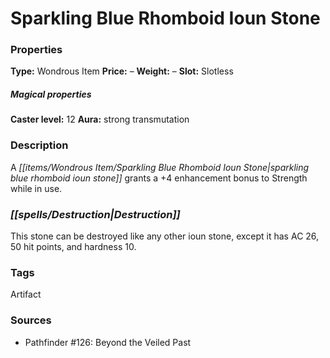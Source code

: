 ﻿---
Title: "Sparkling Blue Rhomboid Ioun Stone"
Type: "Wondrous Item"
Price: "–"
Weight: "–"
Slot: "Slotless"
Caster level: "12"
Aura: "strong transmutation"
Description: |
  "A _sparkling blue rhomboid ioun stone_ grants a +4 enhancement bonus to Strength while in use."
Destruction: |
  "This stone can be destroyed like any other _ioun stone_, except it has AC 26, 50 hit points, and hardness 10."
Sources: "['Pathfinder #126: Beyond the Veiled Past']"
---

# Sparkling Blue Rhomboid Ioun Stone

### Properties

**Type:** Wondrous Item **Price:** – **Weight:** – **Slot:** Slotless

##### Magical properties

**Caster level:** 12 **Aura:** strong transmutation

### Description

A _[[items/Wondrous Item/Sparkling Blue Rhomboid Ioun Stone|sparkling blue rhomboid ioun stone]]_ grants a +4 enhancement bonus to Strength while in use.

### _[[spells/Destruction|Destruction]]_

This stone can be destroyed like any other ioun stone, except it has AC 26, 50 hit points, and hardness 10.

### Tags

Artifact

### Sources

* Pathfinder #126: Beyond the Veiled Past